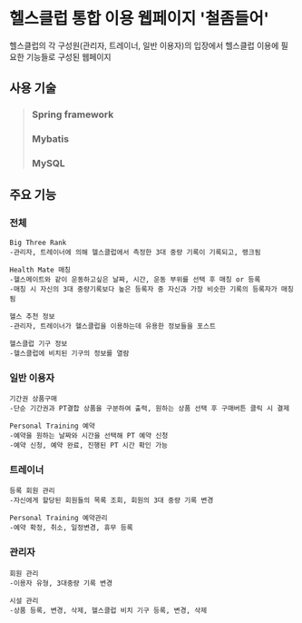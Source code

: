 # 헬스클럽 통합 이용 웹페이지 '철좀들어'
헬스클럽의 각 구성원(관리자, 트레이너, 일반 이용자)의 입장에서 헬스클럽 이용에 필요한 기능들로 구성된 웹페이지

## 사용 기술
> ### Spring framework
> ### Mybatis
> ### MySQL


## 주요 기능
  ### 전체
    Big Three Rank
    -관리자, 트레이너에 의해 헬스클럽에서 측정한 3대 중량 기록이 기록되고, 랭크됨

    Health Mate 매칭
    -헬스메이트와 같이 운동하고싶은 날짜, 시간, 운동 부위를 선택 후 매칭 or 등록
    -매칭 시 자신의 3대 중량기록보다 높은 등록자 중 자신과 가장 비슷한 기록의 등록자가 매칭됨

    헬스 추천 정보
    -관리자, 트레이너가 헬스클럽을 이용하는데 유용한 정보들을 포스트

    헬스클럽 기구 정보
    -헬스클럽에 비치된 기구의 정보를 열람

  ### 일반 이용자
    기간권 상품구매
    -단순 기간권과 PT결합 상품을 구분하여 출력, 원하는 상품 선택 후 구매버튼 클릭 시 결제

    Personal Training 예약
    -예약을 원하는 날짜와 시간을 선택해 PT 예약 신청
    -예약 신청, 예약 완료, 진행된 PT 시간 확인 가능
    
  ### 트레이너
    등록 회원 관리
    -자신에게 할당된 회원들의 목록 조회, 회원의 3대 중량 기록 변경
    
    Personal Training 예약관리
    -예약 확정, 취소, 일정변경, 휴무 등록
    
  ### 관리자
    회원 관리
    -이용자 유형, 3대중량 기록 변경
    
    시설 관리
    -상품 등록, 변경, 삭제, 헬스클럽 비치 기구 등록, 변경, 삭제
